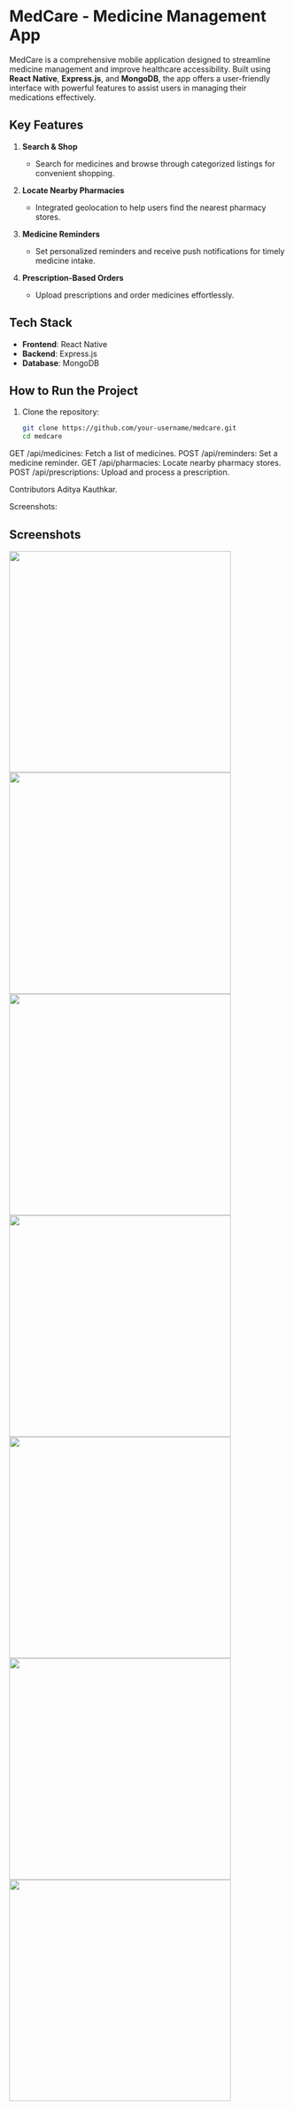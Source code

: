 # MedCare - Medicine Management App  

MedCare is a comprehensive mobile application designed to streamline medicine management and improve healthcare accessibility. Built using **React Native**, **Express.js**, and **MongoDB**, the app offers a user-friendly interface with powerful features to assist users in managing their medications effectively.  

## Key Features  
1. **Search & Shop**  
   - Search for medicines and browse through categorized listings for convenient shopping.  

2. **Locate Nearby Pharmacies**  
   - Integrated geolocation to help users find the nearest pharmacy stores.  

3. **Medicine Reminders**  
   - Set personalized reminders and receive push notifications for timely medicine intake.  

4. **Prescription-Based Orders**  
   - Upload prescriptions and order medicines effortlessly.  

## Tech Stack  
- **Frontend**: React Native  
- **Backend**: Express.js  
- **Database**: MongoDB  

## How to Run the Project  
1. Clone the repository:  
   ```bash
   git clone https://github.com/your-username/medcare.git
   cd medcare


GET /api/medicines: Fetch a list of medicines.
POST /api/reminders: Set a medicine reminder.
GET /api/pharmacies: Locate nearby pharmacy stores.
POST /api/prescriptions: Upload and process a prescription.



Contributors
Aditya Kauthkar.


Screenshots:
## Screenshots

<img src="https://github.com/adityakauthkar/MedCare_Frontend/blob/3137d24f610b63ae74227e4f249de35d3f067482/screenshot1.jpg?raw=true" width="400">

<img src="https://github.com/adityakauthkar/MedCare_Frontend/blob/515c92697963e5a283b5a0b72e3828149d2e1758/screenshot2.jpg?raw=true" width="400">

<img src="https://github.com/adityakauthkar/MedCare_Frontend/blob/515c92697963e5a283b5a0b72e3828149d2e1758/screenshot3.jpg?raw=true" width="400">

<img src="https://github.com/adityakauthkar/MedCare_Frontend/blob/515c92697963e5a283b5a0b72e3828149d2e1758/screenshot4.jpg?raw=true" width="400">

<img src="https://github.com/adityakauthkar/MedCare_Frontend/blob/537bf976f7aeec738683a93d00f8ad46058630bb/screen5.jpg" width="400">

<img src="https://github.com/adityakauthkar/MedCare_Frontend/blob/537bf976f7aeec738683a93d00f8ad46058630bb/screen6.jpg" width="400">

<img src="https://github.com/adityakauthkar/MedCare_Frontend/blob/537bf976f7aeec738683a93d00f8ad46058630bb/screen7.jpg" width="400">



